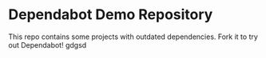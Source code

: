 # Dependabot Demo Repository

This repo contains some projects with outdated dependencies. Fork it to try out
Dependabot!
gdgsd
